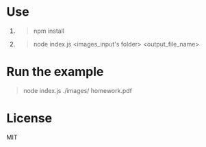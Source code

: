 # Use
1) > npm install
2) > node index.js <images_input's folder> <output_file_name>

# Run the example
> node index.js ./images/ homework.pdf

# License
MIT